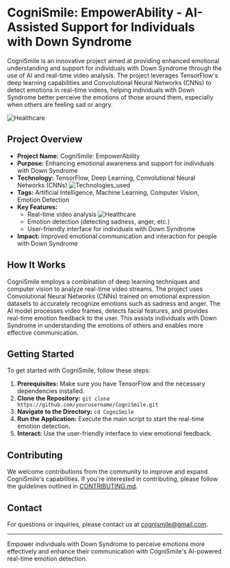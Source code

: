 # CogniSmile: EmpowerAbility - AI-Assisted Support for Individuals with Down Syndrome

CogniSmile is an innovative project aimed at providing enhanced emotional understanding and support for individuals with Down Syndrome through the use of AI and real-time video analysis. The project leverages TensorFlow's deep learning capabilities and Convolutional Neural Networks (CNNs) to detect emotions in real-time videos, helping individuals with Down Syndrome better perceive the emotions of those around them, especially when others are feeling sad or angry.

![Healthcare](https://github.com/HamaRegaya/CogniName/assets/80206931/b516f8cf-5670-4159-8842-747e01c52ede)

## Project Overview

- **Project Name:** CogniSmile: EmpowerAbility
- **Purpose:** Enhancing emotional awareness and support for individuals with Down Syndrome
- **Technology:** TensorFlow, Deep Learning, Convolutional Neural Networks (CNNs)
 ![Technologies_used](https://github.com/HamaRegaya/CogniName/assets/80206931/13841fa6-407c-465c-b216-4f9139d4b9f1)
- **Tags:** Artificial Intelligence, Machine Learning, Computer Vision, Emotion Detection
- **Key Features:**
  - Real-time video analysis
    ![Healthcare](https://github.com/HamaRegaya/CogniName/assets/80206931/b516f8cf-5670-4159-8842-747e01c52ede)
  - Emotion detection (detecting sadness, anger, etc.)
  - User-friendly interface for individuals with Down Syndrome
- **Impact:** Improved emotional communication and interaction for people with Down Syndrome

## How It Works

CogniSmile employs a combination of deep learning techniques and computer vision to analyze real-time video streams. The project uses Convolutional Neural Networks (CNNs) trained on emotional expression datasets to accurately recognize emotions such as sadness and anger. The AI model processes video frames, detects facial features, and provides real-time emotion feedback to the user. This assists individuals with Down Syndrome in understanding the emotions of others and enables more effective communication.

## Getting Started

To get started with CogniSmile, follow these steps:

1. **Prerequisites:** Make sure you have TensorFlow and the necessary dependencies installed.
2. **Clone the Repository:** `git clone https://github.com/yourusername/CogniSmile.git`
3. **Navigate to the Directory:** `cd CogniSmile`
4. **Run the Application:** Execute the main script to start the real-time emotion detection.
5. **Interact:** Use the user-friendly interface to view emotional feedback.

## Contributing

We welcome contributions from the community to improve and expand CogniSmile's capabilities. If you're interested in contributing, please follow the guidelines outlined in [CONTRIBUTING.md](CONTRIBUTING.md).



## Contact

For questions or inquiries, please contact us at cognismile@gmail.com.

---

Empower individuals with Down Syndrome to perceive emotions more effectively and enhance their communication with CogniSmile's AI-powered real-time emotion detection.
